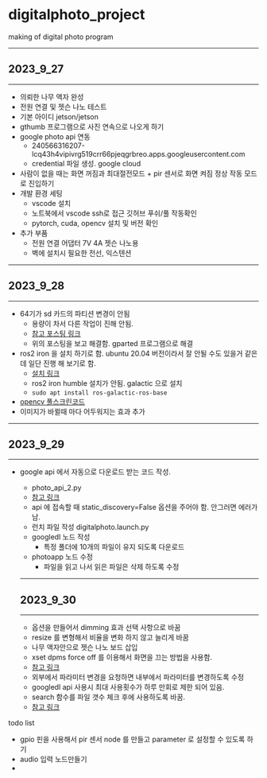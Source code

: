 # digitalphoto_project
making of digital photo program

- - -
## 2023_9_27
- - -
* 의뢰한 나무 액자 완성
* 전원 연결 및 젯슨 나노 테스트
* 기본 아이디 jetson/jetson
* gthumb 프로그램으로 사진 연속으로 나오게 하기 
* google photo api 연동 
  * 240566316207-lcq43h4vipivrg519crr66pjeqgrbreo.apps.googleusercontent.com
  * credential 파일 생성. google cloud
* 사람이 없을 때는 화면 꺼짐과 최대절전모드 + pir 센서로 화면 켜짐 정상 작동 모드로 진입하기
* 개발 환경 세팅
  * vscode 설치
  * 노트북에서 vscode ssh로 접근 깃허브 푸쉬/풀 작동확인
  * pytorch, cuda, opencv 설치 및 버전 확인 
* 추가 부품 
  * 전원 연결 어댑터 7V 4A 젯슨 나노용
  * 벽에 설치시 필요한 전선, 익스텐션

- - -
## 2023_9_28
- - -
* 64기가 sd 카드의 파티션 변경이 안됨
  * 용량이 차서 다른 작업이 진해 안됨.
  * [참고 포스팅 링크](https://askubuntu.com/questions/345343/gparted-unable-to-satisfy-all-constraints-on-the-partition/345766#345766)
  * 위의 포스팅을 보고 해결함. gparted 프로그램으로 해결
* ros2 iron 을 설치 하기로 함. ubuntu 20.04 버전이라서 잘 안될 수도 있을거 같은데 일단 진행 해 보기로 함.
  * [설치 링크](https://docs.ros.org/en/iron/Installation/Ubuntu-Install-Debians.html)
  * ros2 iron humble 설치가 안됨. galactic 으로 설치
  * `sudo apt install ros-galactic-ros-base`
* [opencv 풀스크린코드](https://gist.github.com/ronekko/dc3747211543165108b11073f929b85e)
* 이미지가 바뀔때 마다 어두워지는 효과 추가


- - -
## 2023_9_29
- - -
* google api 에서 자동으로 다운로드 받는 코드 작성. 
  * photo_api_2.py
  * [참고 링크](https://m.blog.naver.com/PostView.naver?isHttpsRedirect=true&blogId=eziya76&logNo=221340903346)
  * api 에 접속할 때 static_discovery=False 옵션을 주어야 함. 안그러면 에러가 남.
  * 런치 파일 작성 digitalphoto.launch.py
  * googledl 노드 작성
    * 특정 폴더에 10개의 파일이 유지 되도록 다운로드
  * photoapp 노드 수정
    * 파일을 읽고 나서 읽은 파일은 삭제 하도록 수정 
  
  - - -
  ## 2023_9_30
  - - -
  * 옵션을 만들어서 dimming 효과 선택 사항으로 바꿈
  * resize 를 변형해서 비율을 변화 하지 않고 늘리게 바꿈
  * 나무 액자안으로 젯슨 나노 보드 삽입
  * xset dpms force off 를 이용해서 화면을 끄는 방법을 사용함.
  * [참고 링크](https://askubuntu.com/questions/62858/turn-off-monitor-using-command-line)
  * 외부에서 파라미터 변경을 요청하면 내부에서 파라미터를 변경하도록 수정
  * googledl api 사용시 최대 사용횟수가 하루 만회로 제한 되어 있음.
  * search 함수를 파일 갯수 체크 후에 사용하도록 바꿈.
  * [참고 링크](https://developers.google.com/photos/library/guides/api-limits-quotas)

todo list
* gpio 핀을 사용해서 pir 센서 node 를 만들고 parameter 로 설정할 수 있도록 하기
* audio 입력 노드만들기
*  
